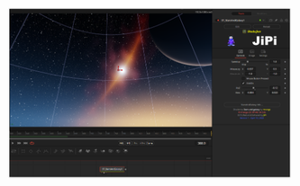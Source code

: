 

<!-- +++ DO NOT REMOVE THIS COMMENT +++ DO NOT ADD OR EDIT ANY TEXT BEFORE THIS LINE +++ IT WOULD BE A REALLY BAD IDEA +++ -->

[![Thumbnail](StarsAndGalaxy_screenshot.png)](https://www.shadertoy.com/view/stBcW1 "View on Shadertoy.com")

<!-- +++ DO NOT REMOVE THIS COMMENT +++ DO NOT EDIT ANY TEXT THAT COMES AFTER THIS LINE +++ TRUST ME: JUST DON'T DO IT +++ -->

